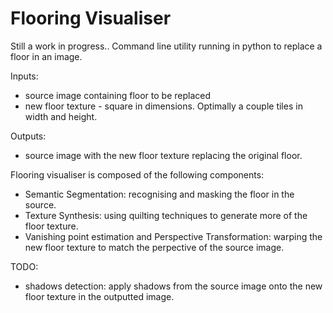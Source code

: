 # Flooring Visualiser 

Still a work in progress..
Command line utility running in python to replace a floor in an image.

Inputs:
* source image containing floor to be replaced
* new floor texture - square in dimensions. Optimally a couple tiles in width and height. 

Outputs:
* source image with the new floor texture replacing the original floor. 

Flooring visualiser is composed of the following components:
* Semantic Segmentation: recognising and masking the floor in the source.
* Texture Synthesis: using quilting techniques to generate more of the floor texture.
* Vanishing point estimation and Perspective Transformation: warping the new floor texture to match the perpective of the source image. 

TODO:
* shadows detection: apply shadows from the source image onto the new floor texture in the outputted image. 
